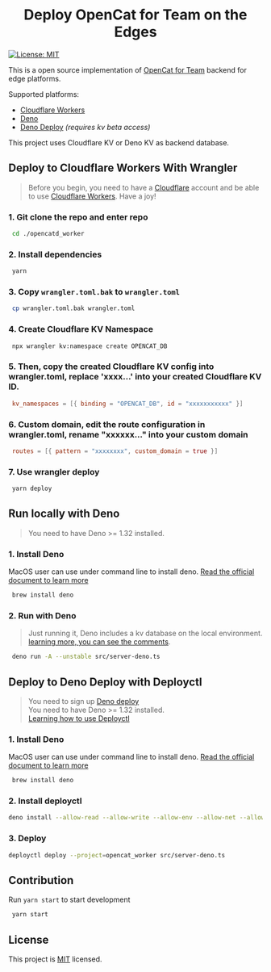 <h1 align="center">Deploy OpenCat for Team on the Edges</h1>
<p>
  <a href="/LICENSE" target="_blank">
    <img alt="License: MIT" src="https://img.shields.io/badge/License-MIT-yellow.svg" />
  </a>
</p>

  


This is a open source implementation of [OpenCat for Team](https://opencat.app/) backend for edge platforms.

Supported platforms:

- [Cloudflare Workers](#deploy-to-cloudflare-workers-with-wrangler)
- [Deno](#run-locally-with-deno)
- [Deno Deploy](#deploy-to-deno-deploy-with-deployctl) *(requires kv beta access)*

This project uses Cloudflare KV or Deno KV as backend database.

## Deploy to Cloudflare Workers With Wrangler
>Before you begin, you need to have a [Cloudflare](https://www.cloudflare.com/) account and be able to use [Cloudflare Workers](https://www.cloudflare.com/zh-cn/products/workers/). Have a joy!
### 1. Git clone the repo and enter repo
```sh
 cd ./opencatd_worker
```
### 2. Install dependencies
```sh
 yarn
```
### 3. Copy `wrangler.toml.bak` to `wrangler.toml`
```sh
 cp wrangler.toml.bak wrangler.toml
```
### 4. Create Cloudflare KV Namespace 
```sh
 npx wrangler kv:namespace create OPENCAT_DB
```
### 5. Then, copy the created Cloudflare KV config into wrangler.toml, replace 'xxxx...' into your created Cloudflare KV ID.
```toml
 kv_namespaces = [{ binding = "OPENCAT_DB", id = "xxxxxxxxxxx" }]
```

### 6. Custom domain, edit the route configuration in wrangler.toml, rename "xxxxxx..." into your custom domain
```toml
 routes = [{ pattern = "xxxxxxxx", custom_domain = true }]
```


### 7. Use wrangler deploy
```sh
 yarn deploy
```

## Run locally with Deno
>You need to have Deno >= 1.32 installed.

### 1. Install Deno
MacOS user can use under command line to install deno. [Read the official document to learn more](https://deno.land/manual@v1.32.3/getting_started/installation#download-and-install) 
```sh
 brew install deno
```
### 2. Run with Deno
> Just running it, Deno includes a kv database on the local environment. [learning more, you can see the comments](https://github.com/C-Dao/opencatd_worker/pull/2#issuecomment-1493372743).
```sh
 deno run -A --unstable src/server-deno.ts
```

## Deploy to Deno Deploy with Deployctl
> You need to sign up [Deno deploy](https://deno.com/deploy) <br/>
> You need to have Deno >= 1.32 installed.<br/>
> [Learning how to use Deployctl](https://deno.com/deploy/docs/deployctl)

### 1. Install Deno
MacOS user can use under command line to install deno. [Read the official document to learn more](https://deno.land/manual@v1.32.3/getting_started/installation#download-and-install) 
```sh
 brew install deno
```
### 2. Install deployctl
```sh
deno install --allow-read --allow-write --allow-env --allow-net --allow-run --no-check -r -f https://deno.land/x/deploy/deployctl.ts
```
### 3. Deploy

```sh
deployctl deploy --project=opencat_worker src/server-deno.ts
```

## Contribution
Run `yarn start` to start development
```sh
 yarn start
```

## License
This project is [MIT](./LICENSE) licensed.
